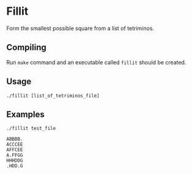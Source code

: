 # Fillit
Form the smallest possible square from a list of tetriminos.

## Compiling
Run `make` command and an executable called `fillit` should be created.

## Usage
`./fillit [list_of_tetriminos_file]`

## Examples

```
./fillit test_file

ABBBB.
ACCCEE
AFFCEE
A.FFGG
HHHDDG
.HDD.G
```
